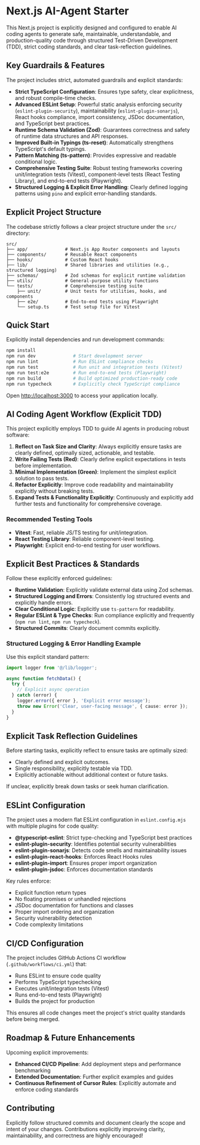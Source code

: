 # Next.js AI-Agent Starter

This Next.js project is explicitly designed and configured to enable AI coding agents to generate safe, maintainable, understandable, and production-quality code through structured Test-Driven Development (TDD), strict coding standards, and clear task-reflection guidelines.

## Key Guardrails & Features

The project includes strict, automated guardrails and explicit standards:

- **Strict TypeScript Configuration**: Ensures type safety, clear explicitness, and robust compile-time checks.
- **Advanced ESLint Setup**: Powerful static analysis enforcing security (`eslint-plugin-security`), maintainability (`eslint-plugin-sonarjs`), React hooks compliance, import consistency, JSDoc documentation, and TypeScript best practices.
- **Runtime Schema Validation (Zod)**: Guarantees correctness and safety of runtime data structures and API responses.
- **Improved Built-in Typings (ts-reset)**: Automatically strengthens TypeScript's default typings.
- **Pattern Matching (ts-pattern)**: Provides expressive and readable conditional logic.
- **Comprehensive Testing Suite**: Robust testing frameworks covering unit/integration tests (Vitest), component-level tests (React Testing Library), and end-to-end tests (Playwright).
- **Structured Logging & Explicit Error Handling**: Clearly defined logging patterns using `pino` and explicit error-handling standards.

## Explicit Project Structure

The codebase strictly follows a clear project structure under the `src/` directory:

```
src/
├── app/              # Next.js App Router components and layouts
├── components/       # Reusable React components
├── hooks/            # Custom React hooks
├── lib/              # Shared libraries and utilities (e.g., structured logging)
├── schemas/          # Zod schemas for explicit runtime validation
├── utils/            # General-purpose utility functions
└── tests/            # Comprehensive testing suite
    ├── unit/         # Unit tests for utilities, hooks, and components
    ├── e2e/          # End-to-end tests using Playwright
    └── setup.ts      # Test setup file for Vitest
```

## Quick Start

Explicitly install dependencies and run development commands:

```bash
npm install
npm run dev              # Start development server
npm run lint             # Run ESLint compliance checks
npm run test             # Run unit and integration tests (Vitest)
npm run test:e2e         # Run end-to-end tests (Playwright)
npm run build            # Build optimized production-ready code
npm run typecheck        # Explicitly check TypeScript compliance
```

Open [http://localhost:3000](http://localhost:3000) to access your application locally.

## AI Coding Agent Workflow (Explicit TDD)

This project explicitly employs TDD to guide AI agents in producing robust software:

1. **Reflect on Task Size and Clarity**: Always explicitly ensure tasks are clearly defined, optimally sized, actionable, and testable.
2. **Write Failing Tests (Red)**: Clearly define explicit expectations in tests before implementation.
3. **Minimal Implementation (Green)**: Implement the simplest explicit solution to pass tests.
4. **Refactor Explicitly**: Improve code readability and maintainability explicitly without breaking tests.
5. **Expand Tests & Functionality Explicitly**: Continuously and explicitly add further tests and functionality for comprehensive coverage.

### Recommended Testing Tools

- **Vitest**: Fast, reliable JS/TS testing for unit/integration.
- **React Testing Library**: Reliable component-level testing.
- **Playwright**: Explicit end-to-end testing for user workflows.

## Explicit Best Practices & Standards

Follow these explicitly enforced guidelines:

- **Runtime Validation**: Explicitly validate external data using Zod schemas.
- **Structured Logging and Errors**: Consistently log structured events and explicitly handle errors.
- **Clear Conditional Logic**: Explicitly use `ts-pattern` for readability.
- **Regular ESLint & Type Checks**: Run compliance explicitly and frequently (`npm run lint`, `npm run typecheck`).
- **Structured Commits**: Clearly document commits explicitly.

### Structured Logging & Error Handling Example

Use this explicit standard pattern:

```typescript
import logger from '@/lib/logger';

async function fetchData() {
  try {
    // Explicit async operation
  } catch (error) {
    logger.error({ error }, 'Explicit error message');
    throw new Error('Clear, user-facing message', { cause: error });
  }
}
```

## Explicit Task Reflection Guidelines

Before starting tasks, explicitly reflect to ensure tasks are optimally sized:

- Clearly defined and explicit outcomes.
- Single responsibility, explicitly testable via TDD.
- Explicitly actionable without additional context or future tasks.

If unclear, explicitly break down tasks or seek human clarification.

## ESLint Configuration

The project uses a modern flat ESLint configuration in `eslint.config.mjs` with multiple plugins for code quality:

- **@typescript-eslint**: Strict type-checking and TypeScript best practices
- **eslint-plugin-security**: Identifies potential security vulnerabilities
- **eslint-plugin-sonarjs**: Detects code smells and maintainability issues
- **eslint-plugin-react-hooks**: Enforces React Hooks rules
- **eslint-plugin-import**: Ensures proper import organization
- **eslint-plugin-jsdoc**: Enforces documentation standards

Key rules enforce:
- Explicit function return types
- No floating promises or unhandled rejections
- JSDoc documentation for functions and classes
- Proper import ordering and organization
- Security vulnerability detection
- Code complexity limitations

## CI/CD Configuration

The project includes GitHub Actions CI workflow (`.github/workflows/ci.yml`) that:
- Runs ESLint to ensure code quality
- Performs TypeScript typechecking
- Executes unit/integration tests (Vitest)
- Runs end-to-end tests (Playwright)
- Builds the project for production

This ensures all code changes meet the project's strict quality standards before being merged.

## Roadmap & Future Enhancements

Upcoming explicit improvements:

- **Enhanced CI/CD Pipeline**: Add deployment steps and performance benchmarking
- **Extended Documentation**: Further explicit examples and guides
- **Continuous Refinement of Cursor Rules**: Explicitly automate and enforce coding standards

## Contributing

Explicitly follow structured commits and document clearly the scope and intent of your changes. Contributions explicitly improving clarity, maintainability, and correctness are highly encouraged!
